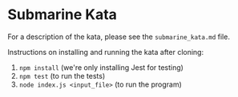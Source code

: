 # Submarine Kata

For a description of the kata, please see the `submarine_kata.md` file.

Instructions on installing and running the kata after cloning:

1. `npm install` (we're only installing Jest for testing)
1. `npm test` (to run the tests)
1. `node index.js <input_file>` (to run the program)